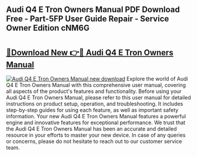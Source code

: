 ## Audi Q4 E Tron Owners Manual PDF Download Free - Part-5FP User Guide Repair - Service Owner Edition cNM6G

# <h2><a href="http://bc99448.oget.top/?id=Audi+Q4+E+Tron+Owners+Manual">🔗Download New 👉🔴 Audi Q4 E Tron Owners Manual</a></h2>

[![Audi Q4 E Tron Owners Manual new download](https://i.imgur.com/5g1atiW.png)](http://bc99448.oget.top/?id=Audi+Q4+E+Tron+Owners+Manual)
Explore the world of Audi Q4 E Tron Owners Manual with this comprehensive user manual, covering all aspects of the product's features and functionality. Before using your Audi Q4 E Tron Owners Manual, please refer to this user manual for detailed instructions on product setup, operation, and troubleshooting. It includes step-by-step guides for using each feature, as well as important safety information. Your new Audi Q4 E Tron Owners Manual features a powerful engine and innovative features for exceptional performance. We trust that the Audi Q4 E Tron Owners Manual has been an accurate and detailed resource in your efforts to master your new device. In case of any queries or concerns, please do not hesitate to reach out to our customer service team.
